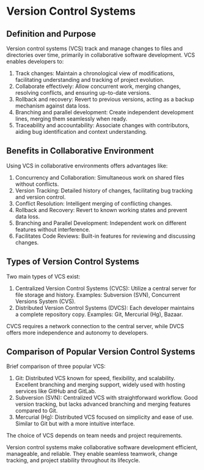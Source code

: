 # Version Control Systems

## Definition and Purpose

Version control systems (VCS) track and manage changes to files and directories over time, primarily in collaborative software development. VCS enables developers to:

1. Track changes: Maintain a chronological view of modifications, facilitating understanding and tracking of project evolution.
2. Collaborate effectively: Allow concurrent work, merging changes, resolving conflicts, and ensuring up-to-date versions.
3. Rollback and recovery: Revert to previous versions, acting as a backup mechanism against data loss.
4. Branching and parallel development: Create independent development lines, merging them seamlessly when ready.
5. Traceability and accountability: Associate changes with contributors, aiding bug identification and context understanding.

## Benefits in Collaborative Environment

Using VCS in collaborative environments offers advantages like:

1. Concurrency and Collaboration: Simultaneous work on shared files without conflicts.
2. Version Tracking: Detailed history of changes, facilitating bug tracking and version control.
3. Conflict Resolution: Intelligent merging of conflicting changes.
4. Rollback and Recovery: Revert to known working states and prevent data loss.
5. Branching and Parallel Development: Independent work on different features without interference.
6. Facilitates Code Reviews: Built-in features for reviewing and discussing changes.

## Types of Version Control Systems

Two main types of VCS exist:

1. Centralized Version Control Systems (CVCS): Utilize a central server for file storage and history. Examples: Subversion (SVN), Concurrent Versions System (CVS).
2. Distributed Version Control Systems (DVCS): Each developer maintains a complete repository copy. Examples: Git, Mercurial (Hg), Bazaar.

CVCS requires a network connection to the central server, while DVCS offers more independence and autonomy to developers.

## Comparison of Popular Version Control Systems

Brief comparison of three popular VCS:

1. Git: Distributed VCS known for speed, flexibility, and scalability. Excellent branching and merging support, widely used with hosting services like GitHub and GitLab.
2. Subversion (SVN): Centralized VCS with straightforward workflow. Good version tracking, but lacks advanced branching and merging features compared to Git.
3. Mercurial (Hg): Distributed VCS focused on simplicity and ease of use. Similar to Git but with a more intuitive interface.

The choice of VCS depends on team needs and project requirements.

Version control systems make collaborative software development efficient, manageable, and reliable. They enable seamless teamwork, change tracking, and project stability throughout its lifecycle.